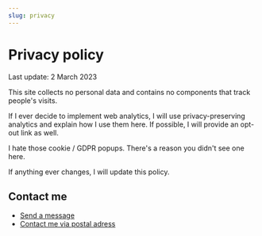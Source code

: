 ```yaml
---
slug: privacy
---
```


# Privacy policy

Last update: 2 March 2023

This site collects no personal data and contains no components that track people's visits.

If I ever decide to implement web analytics, I will use privacy-preserving analytics and explain how I use them here. If possible, I will provide an opt-out link as well.

I hate those cookie / GDPR popups. There's a reason you didn't see one here.

If anything ever changes, I will update this policy.

## Contact me

- [Send a message](https://lukaszwojcik.net/contact/)
- [Contact me via postal adress](https://lukem.net/contact/)